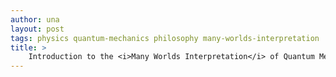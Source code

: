 ```yaml
---
author: una
layout: post
tags: physics quantum-mechanics philosophy many-worlds-interpretation
title: >
    Introduction to the <i>Many Worlds Interpretation</i> of Quantum Mechanics
---
```

